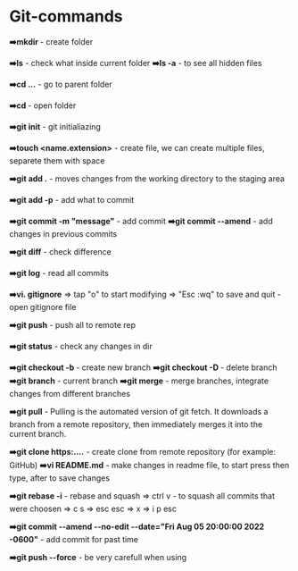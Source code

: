 # Git-commands

**➡️mkdir <name>** - create folder

**➡️ls** - check what inside current folder
**➡️ls -a** - to see all hidden files

**➡️cd ...** - go to parent folder

**➡️cd <name>** - open folder

**➡️git init** - git initialiazing

**➡️touch <name.extension>** - create file, we can create multiple files, separete them with space

**➡️git add .** - moves changes from the working directory to the staging area

**➡️git add -p** - add what to commit

**➡️git commit -m "message"** - add commit
**➡️git commit --amend** - add changes in previous commits

**➡️git diff** - check difference

**➡️git log** - read all commits

**➡️vi. gitignore** => tap "o" to start modifying => "Esc :wq" to save and quit - open gitignore file

**➡️git push** - push all to remote rep 

**➡️git status** - check any changes in dir

**➡️git checkout -b <name>** - create new branch
**➡️git checkout -D <name>** - delete branch
**➡️git branch** - current branch
**➡️git merge** - merge branches, integrate changes from different branches

**➡️git pull** - Pulling is the automated version of git fetch. 
               It downloads a branch from a remote repository, 
               then immediately merges it into the current branch.

**➡️git clone https:....** - create clone from remote repository (for example: GitHub)
**➡️vi README.md** - make changes in readme file, to start press <o> then type, after <esc :wq> to save changes

**➡️git rebase -i** - rebase and squash => ctrl v - to squash all commits that were choosen => c s => esc esc => x => i p esc

**➡️git commit --amend --no-edit --date="Fri Aug 05 20:00:00 2022 -0600"** - add commit for past time

**➡️git push --force** - be very carefull when using 


